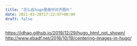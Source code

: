 ```yaml
---
title: "怎么在hugo里居中对齐图片"
date: 2021-03-28T17:22:07+08:00
draft: false
---
```


https://jdhao.github.io/2019/12/29/hugo_html_not_shown/
http://www.ebadf.net/2016/10/19/centering-images-in-hugo/